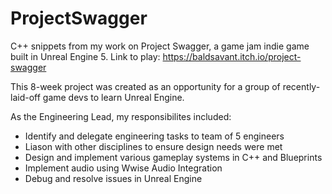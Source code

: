 # ProjectSwagger
C++ snippets from my work on Project Swagger, a game jam indie game built in Unreal Engine 5. Link to play: https://baldsavant.itch.io/project-swagger

This 8-week project was created as an opportunity for a group of recently-laid-off game devs to learn Unreal Engine. 

As the Engineering Lead, my responsibilites included:

- Identify and delegate engineering tasks to team of 5 engineers
- Liason with other disciplines to ensure design needs were met
- Design and implement various gameplay systems in C++ and Blueprints
- Implement audio using Wwise Audio Integration
- Debug and resolve issues in Unreal Engine
